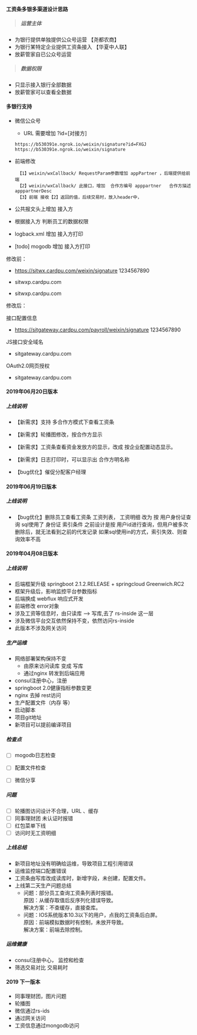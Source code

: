 #### 工资条多银多渠道设计思路
>##### 运营主体
- 为银行提供单独提供公众号运营    【尧都农商】
- 为银行某特定企业提供工资条接入  【华夏中人联】
- 放薪管家自已公众号运营     
>##### 数据权限
- 只显示接入银行全部数据
- 放薪管家可以查看全数据



#### 多银行支持
- 微信公众号 
   - URL 需要增加  ?id=[对接方]
   ```
   https://b530391e.ngrok.io/weixin/signature?id=FXGJ
   https://b530391e.ngrok.io/weixin/signature
   ``` 
- 前端修改
  ```
   【1】weixin/wxCallback/ RequestParam参数增加 appPartner ，后端提供给前端
   【2】weixin/wxCallback/ 此接口，增加  合作方编号 apppartner   合作方描述 apppartnerDesc
   【3】前端 接收【2】返回的值，后续交易时，放入header中，
  ```
- 公共报文头上增加  接入方

- 根据接入方 判断员工的数据权限

- logback.xml 增加 接入方打印

- [todo] mogodb  增加 接入方打印


修改前：
- https://sitwx.cardpu.com/weixin/signature   1234567890

- sitwxp.cardpu.com

- sitwxp.cardpu.com

修改后：
 
 接口配置信息
 
 - https://sitgateway.cardpu.com/payroll/weixin/signature   1234567890
 
 JS接口安全域名
 
 - sitgateway.cardpu.com
 
 OAuth2.0网页授权

 - sitgateway.cardpu.com

#### 2019年06月20日版本
##### 上线说明
- 【新需求】支持 多合作方模式下查看工资条
- 【新需求】轮播图修改，按合作方显示
- 【新需求】工资条查看资金发放方的显示，改成 按企业配置动态显示。
- 【新需求】日志打印时，可以显示出 合作方明名称

- 【bug优化】催促分配客户经理

#### 2019年06月19日版本
##### 上线说明
- 【bug优化】删除员工查看工资条
    工资列表， 工资明细 改为 按 用户身份证查询
    sql使用了 身份证 索引条件
    之前设计是按 用户id进行查询，但用户被多次删除后，就无法看到之前的代发记录
    如果sql使用in的方式，索引失效、则查询效率不高


#### 2019年04月08日版本
##### 上线说明
- 后端框架升级 springboot 2.1.2.RELEASE + springcloud Greenwich.RC2 
- 框架升级后，影响监控平台参数指标
- 后端换成 webflux 响应式开发
- 前端修改 error对象
- 涉及工资等信息时，由只读库 --> 写库,去了 rs-inside 这一层
- 涉及微信平台交互依然保持不变，依然访问rs-inside
- 此版本不涉及网关访问

##### 生产运维
- 网络部署架构保持不变
   - 由原来访问读库 变成 写库
   - 通过nginx 转发到后端应用
- consul注册中心，注册
- springboot 2.0健康指标参数变更
- nginx 去掉 rest访问
- 生产配置文件（内存 等）
- 启动脚本
- 项目git地址
- 新项目可以提前编译项目


##### 检查点
- [ ] mogodb日志检查
- [ ] 配置文件检查
- [ ] 微信分享


##### 问题
- [ ] 轮播图访问设计不合理，URL 、缓存
- [ ] 同事理财团 未认证时报错
- [ ] 红包菜单下线
- [ ] 访问时无工资明细

##### 上线总结
- 新项目地址没有明确给运维，导致项目工程引用错误
- 运维监控端口配置错误
- 工资条由写库改成读库时，新增字段，未创建，配置文件。
- 上线第二天生产问题总结
  - 问题：部分员工查询工资条列表时报错。  
    原因：从缓存取值后反序列化错误导致。  
    解决方案：不查缓存，直接查库。
  - 问题：IOS系统版本10.3以下的用户，点我的工资条后白屏。  
    原因：前端模拟数据时有控制，未放开导致。  
    解决方案：前端去除控制。


##### 运维健康
- consul注册中心， 监控和检查
- 筛选交易对比 交易耗时





#### 2019 下一版本
- 同事理财团，图片问题
- 轮播图
- 微信通过rs-ids
- 通过网关访问
- 工资信息通过mongodb访问